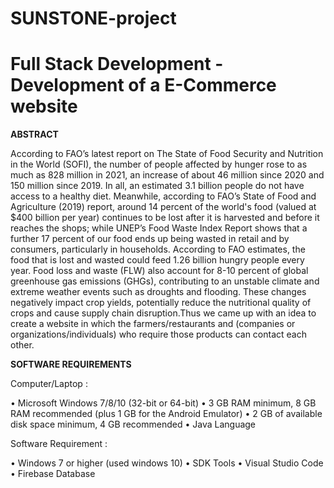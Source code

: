 # SUNSTONE-project

# Full Stack Development - Development of a E-Commerce website 

**ABSTRACT**

According to FAO’s latest report on The State of Food Security and Nutrition in the World (SOFI), the number of people affected by hunger rose
to as much as 828 million in 2021, an increase of about 46 million since 2020 and 150 million since 2019. In all, an estimated 3.1 billion people do
not have access to a healthy diet. Meanwhile, according to FAO’s State of Food and Agriculture (2019) report, around 14 percent of the world's food (valued at $400 billion per year) continues to be lost after it is harvested and before it reaches the shops; while UNEP’s Food Waste Index Report shows that a further 17
percent of our food ends up being wasted in retail and by consumers, particularly in households. According to FAO estimates, the food that is lost
and wasted could feed 1.26 billion hungry people every year. Food loss and waste (FLW) also account for 8-10 percent of global greenhouse gas
emissions (GHGs), contributing to an unstable climate and extreme weather events such as droughts and flooding. These changes negatively
impact crop yields, potentially reduce the nutritional quality of crops and cause supply chain disruption.Thus we came up with an idea to create a website in which the farmers/restaurants and (companies or organizations/individuals) who require those products can contact each other.


**SOFTWARE REQUIREMENTS**
 
 Computer/Laptop :
 
 • Microsoft Windows 7/8/10 (32-bit or 64-bit)
 • 3 GB RAM minimum, 8 GB RAM recommended (plus 1 GB for the Android Emulator)
 • 2 GB of available disk space minimum, 4 GB recommended
 • Java Language
 
 
Software Requirement :

 • Windows 7 or higher (used windows 10)
 • SDK Tools
 • Visual Studio Code
 • Firebase Database
 
